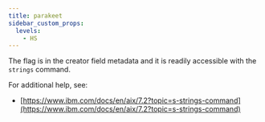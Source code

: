 ```yaml
---
title: parakeet
sidebar_custom_props:
  levels:
    - HS
---
```


The flag is in the creator field metadata and it is readily accessible with the `strings` command.

For additional help, see:

- [https://www.ibm.com/docs/en/aix/7.2?topic=s-strings-command](https://www.ibm.com/docs/en/aix/7.2?topic=s-strings-command)